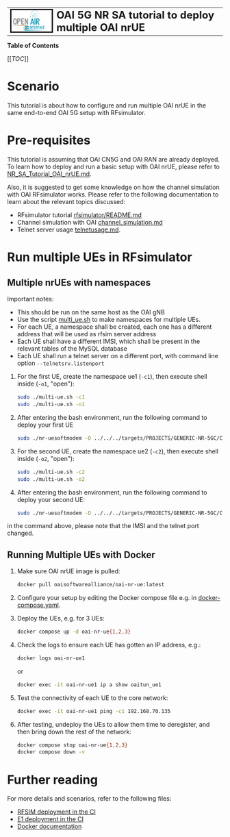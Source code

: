 <table style="border-collapse: collapse; border: none;">
  <tr style="border-collapse: collapse; border: none;">
    <td style="border-collapse: collapse; border: none;">
      <a href="http://www.openairinterface.org/">
         <img src="./images/oai_final_logo.png" alt="" border=3 height=50 width=150>
         </img>
      </a>
    </td>
    <td style="border-collapse: collapse; border: none; vertical-align: center;">
      <b><font size = "5">OAI 5G NR SA tutorial to deploy multiple OAI nrUE</font></b>
    </td>
  </tr>
</table>

**Table of Contents**

[[_TOC_]]

# Scenario
This tutorial is about how to configure and run multiple OAI nrUE in the same end-to-end OAI 5G setup with RFsimulator.

# Pre-requisites

This tutorial is assuming that OAI CN5G and OAI RAN are already deployed. To learn how to deploy and run a basic setup with OAI nrUE, please refer to [NR_SA_Tutorial_OAI_nrUE.md](NR_SA_Tutorial_OAI_nrUE.md).

Also, it is suggested to get some knowledge on how the channel simulation with OAI RFsimulator works. Please refer to the following documentation to learn about the relevant topics discussed:

- RFsimulator tutorial [rfsimulator/README.md](../radio/rfsimulator/README.md)
- Channel simulation with OAI [channel_simulation.md](../openair1/SIMULATION/TOOLS/DOC/channel_simulation.md)
- Telnet server usage [telnetusage.md](../common/utils/telnetsrv/DOC/telnetusage.md).

# Run multiple UEs in RFsimulator

## Multiple nrUEs with namespaces

Important notes:

* This should be run on the same host as the OAI gNB
* Use the script [multi_ue.sh](../tools/scripts/multi-ue.sh) to make namespaces for multiple UEs.
* For each UE, a namespace shall be created, each one has a different address that will be used as rfsim server address
* Each UE shall have a different IMSI, which shall be present in the relevant tables of the MySQL database
* Each UE shall run a telnet server on a different port, with command line option `--telnetsrv.listenport`

1. For the first UE, create the namespace ue1 (`-c1`), then execute shell inside (`-o1`, "open"):

   ```bash
   sudo ./multi-ue.sh -c1
   sudo ./multi-ue.sh -o1
   ```

2. After entering the bash environment, run the following command to deploy your first UE

   ```bash
   sudo ./nr-uesoftmodem -O ../../../targets/PROJECTS/GENERIC-NR-5GC/CONF/ue.conf -r 106 --numerology 1 --band 78 -C 3619200000    --rfsim --uicc0.imsi 001010000000001 --rfsimulator.options chanmod --rfsimulator.serveraddr 10.201.1.100 --telnetsrv    --telnetsrv.listenport 9095
   ```

3. For the second UE, create the namespace ue2 (`-c2`), then execute shell inside (`-o2`, "open"):

   ```bash
   sudo ./multi-ue.sh -c2
   sudo ./multi-ue.sh -o2
   ```

4. After entering the bash environment, run the following command to deploy your second UE:

   ```bash
   sudo ./nr-uesoftmodem -O ../../../targets/PROJECTS/GENERIC-NR-5GC/CONF/ue.conf -r 106 --numerology 1 --band 78 -C 3619200000    --rfsim --uicc0.imsi 001010000000002 --rfsimulator.options chanmod --rfsimulator.serveraddr 10.202.1.100 --telnetsrv    --telnetsrv.listenport 9096
   ```

in the command above, please note that the IMSI and the telnet port changed.

## Running Multiple UEs with Docker

1. Make sure OAI nrUE image is pulled:

   ```bash
   docker pull oaisoftwarealliance/oai-nr-ue:latest
   ```

2. Configure your setup by editing the Docker compose file e.g. in [docker-compose.yaml](../ci-scripts/yaml_files/5g_rfsimulator/docker-compose.yaml).

3. Deploy the UEs, e.g. for 3 UEs:

   ```bash
   docker compose up -d oai-nr-ue{1,2,3}
   ```

4. Check the logs to ensure each UE has gotten an IP address, e.g.:

   ```bash
   docker logs oai-nr-ue1
   ```

   or

   ```bash
   docker exec -it oai-nr-ue1 ip a show oaitun_ue1
   ```

5. Test the connectivity of each UE to the core network:

   ```bash
   docker exec -it oai-nr-ue1 ping -c1 192.168.70.135
   ```

7. After testing, undeploy the UEs to allow them time to deregister, and then bring down the rest of the network:

   ```bash
   docker compose stop oai-nr-ue{1,2,3}
   docker compose down -v
   ```

# Further reading

For more details and scenarios, refer to the following files:

* [RFSIM deployment in the CI](../ci-scripts/yaml_files/5g_rfsimulator/README.md)
* [E1 deployment in the CI](../ci-scripts/yaml_files/5g_rfsimulator_e1/README.md)
* [Docker documentation](../docker/README.md)

